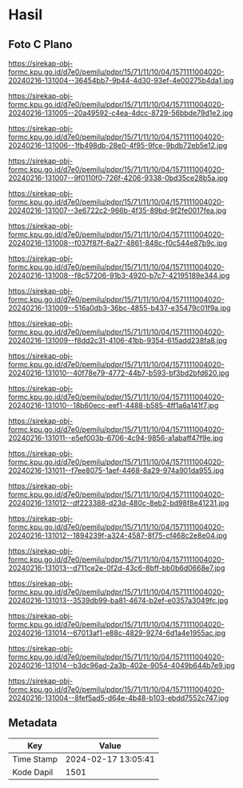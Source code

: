 # Hasil

## Foto C Plano

https://sirekap-obj-formc.kpu.go.id/d7e0/pemilu/pdpr/15/71/11/10/04/1571111004020-20240216-131004--36454bb7-9b44-4d30-93ef-4e00275b4da1.jpg

https://sirekap-obj-formc.kpu.go.id/d7e0/pemilu/pdpr/15/71/11/10/04/1571111004020-20240216-131005--20a49592-c4ea-4dcc-8729-56bbde79d1e2.jpg

https://sirekap-obj-formc.kpu.go.id/d7e0/pemilu/pdpr/15/71/11/10/04/1571111004020-20240216-131006--1fb498db-28e0-4f95-9fce-9bdb72eb5e12.jpg

https://sirekap-obj-formc.kpu.go.id/d7e0/pemilu/pdpr/15/71/11/10/04/1571111004020-20240216-131007--9f0110f0-726f-4206-9338-0bd35ce28b5a.jpg

https://sirekap-obj-formc.kpu.go.id/d7e0/pemilu/pdpr/15/71/11/10/04/1571111004020-20240216-131007--3e6722c2-966b-4f35-89bd-9f2fe0017fea.jpg

https://sirekap-obj-formc.kpu.go.id/d7e0/pemilu/pdpr/15/71/11/10/04/1571111004020-20240216-131008--f037f87f-6a27-4861-848c-f0c544e87b9c.jpg

https://sirekap-obj-formc.kpu.go.id/d7e0/pemilu/pdpr/15/71/11/10/04/1571111004020-20240216-131008--f8c57206-91b3-4920-b7c7-42195189e344.jpg

https://sirekap-obj-formc.kpu.go.id/d7e0/pemilu/pdpr/15/71/11/10/04/1571111004020-20240216-131009--516a0db3-36bc-4855-b437-e35479c01f9a.jpg

https://sirekap-obj-formc.kpu.go.id/d7e0/pemilu/pdpr/15/71/11/10/04/1571111004020-20240216-131009--f8dd2c31-4106-41bb-9354-615add238fa8.jpg

https://sirekap-obj-formc.kpu.go.id/d7e0/pemilu/pdpr/15/71/11/10/04/1571111004020-20240216-131010--40f78e79-4772-44b7-b593-bf3bd2bfd620.jpg

https://sirekap-obj-formc.kpu.go.id/d7e0/pemilu/pdpr/15/71/11/10/04/1571111004020-20240216-131010--18b60ecc-eef1-4488-b585-4ff1a6a141f7.jpg

https://sirekap-obj-formc.kpu.go.id/d7e0/pemilu/pdpr/15/71/11/10/04/1571111004020-20240216-131011--e5ef003b-6706-4c94-9856-a1abaff47f9e.jpg

https://sirekap-obj-formc.kpu.go.id/d7e0/pemilu/pdpr/15/71/11/10/04/1571111004020-20240216-131011--f7ee8075-1aef-4468-8a29-974a901da955.jpg

https://sirekap-obj-formc.kpu.go.id/d7e0/pemilu/pdpr/15/71/11/10/04/1571111004020-20240216-131012--df223388-d23d-480c-8eb2-bd98f8e41231.jpg

https://sirekap-obj-formc.kpu.go.id/d7e0/pemilu/pdpr/15/71/11/10/04/1571111004020-20240216-131012--1894239f-a324-4587-8f75-cf468c2e8e04.jpg

https://sirekap-obj-formc.kpu.go.id/d7e0/pemilu/pdpr/15/71/11/10/04/1571111004020-20240216-131013--d711ce2e-0f2d-43c6-8bff-bb0b6d0668e7.jpg

https://sirekap-obj-formc.kpu.go.id/d7e0/pemilu/pdpr/15/71/11/10/04/1571111004020-20240216-131013--3539db99-ba81-4674-b2ef-e0357a3049fc.jpg

https://sirekap-obj-formc.kpu.go.id/d7e0/pemilu/pdpr/15/71/11/10/04/1571111004020-20240216-131014--67013af1-e88c-4829-9274-6d1a4e1955ac.jpg

https://sirekap-obj-formc.kpu.go.id/d7e0/pemilu/pdpr/15/71/11/10/04/1571111004020-20240216-131014--b3dc96ad-2a3b-402e-9054-4049b644b7e9.jpg

https://sirekap-obj-formc.kpu.go.id/d7e0/pemilu/pdpr/15/71/11/10/04/1571111004020-20240216-131004--8fef5ad5-d64e-4b48-b103-ebdd7552c747.jpg


## Metadata

| Key        | Value               |
| ---------- | ------------------- |
| Time Stamp | 2024-02-17 13:05:41 |
| Kode Dapil | 1501                |



